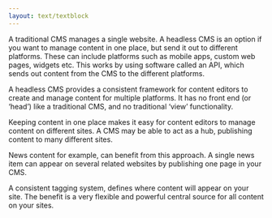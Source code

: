 ```yaml
---
layout: text/textblock
---
```

A traditional CMS manages a single website. A headless CMS is an option if you want to manage content in one place, but send it out to different platforms. These can include platforms such as  mobile apps, custom web pages, widgets etc. This works by using software called an API, which sends out content from the CMS to the different platforms. 

A headless CMS provides a consistent framework for content editors to create and manage content for multiple platforms. It has no front end (or ‘head’) like a traditional CMS, and no traditional ‘view’ functionality. 

Keeping content in one place makes it easy for content editors to manage content on different sites. A CMS may be able to act as a hub, publishing content to many different sites.

News content for example, can benefit from this approach. A single news item can appear on several related websites by publishing one page in your CMS.

A consistent tagging system, defines where content will appear on your site. The benefit is a very flexible and powerful central source for all content on your sites.


